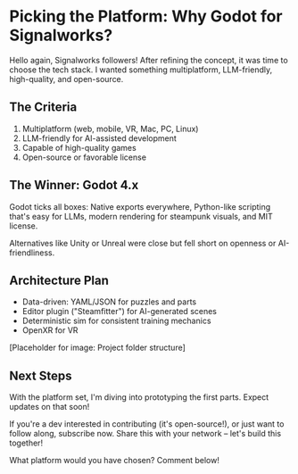 # Picking the Platform: Why Godot for Signalworks?

Hello again, Signalworks followers! After refining the concept, it was time to choose the tech stack. I wanted something multiplatform, LLM-friendly, high-quality, and open-source.

## The Criteria

1. Multiplatform (web, mobile, VR, Mac, PC, Linux)
2. LLM-friendly for AI-assisted development
3. Capable of high-quality games
4. Open-source or favorable license

## The Winner: Godot 4.x

Godot ticks all boxes: Native exports everywhere, Python-like scripting that's easy for LLMs, modern rendering for steampunk visuals, and MIT license.

Alternatives like Unity or Unreal were close but fell short on openness or AI-friendliness.

## Architecture Plan

- Data-driven: YAML/JSON for puzzles and parts
- Editor plugin ("Steamfitter") for AI-generated scenes
- Deterministic sim for consistent training mechanics
- OpenXR for VR

[Placeholder for image: Project folder structure]

## Next Steps

With the platform set, I'm diving into prototyping the first parts. Expect updates on that soon!

If you're a dev interested in contributing (it's open-source!), or just want to follow along, subscribe now. Share this with your network – let's build this together!

What platform would you have chosen? Comment below!